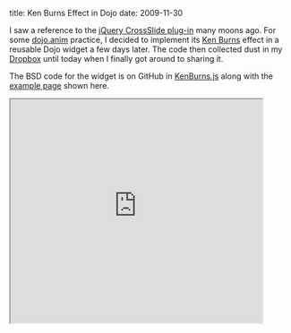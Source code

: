 title: Ken Burns Effect in Dojo
date: 2009-11-30

I saw a reference to the <a href="http://www.gruppo4.com/~tobia/cross-slide.shtml">jQuery CrossSlide plug-in</a> many moons ago. For some <a href="http://docs.dojocampus.org/quickstart/Animation">dojo.anim</a> practice, I decided to implement its <a href="http://en.wikipedia.org/wiki/Ken_Burns_Effect">Ken Burns</a> effect in a reusable Dojo widget a few days later. The code then collected dust in my <a href="https://www.dropbox.com/referrals/NTI2NDI0MTk">Dropbox</a> until today when I finally got around to sharing it.



The BSD code for the widget is on GitHub in <a href="http://github.com/parente/mindtrove/blob/master/KenBurns.js">KenBurns.js</a> along with the <a href="http://github.com/parente/mindtrove/blob/master/examples/kenburns-demo.html">example page</a> shown here.

<div class="centered">
<iframe src="http://static.mindtrove.info/mindtrove/examples/kenburns-demo.html" style="width: 450px; height: 400px"></iframe>
</div>